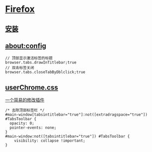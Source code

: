 # [Firefox](https://www.mozilla.org/en-US/firefox/)

## [安装](https://www.mozilla.org/zh-CN/firefox/download/thanks/)

## [about:config](about:config)

```
// 顶部显示激活标签的标题
browser.tabs.drawInTitlebar;true
// 双击标签关闭
browser.tabs.closeTabByDblclick;true
```

## [userChrome.css](https://www.userchrome.org/)

[一个简易的修改插件](https://addons.mozilla.org/en-US/firefox/addon/fxui-editor/)

```
/* 去除顶部标签栏 */
#main-window[tabsintitlebar="true"]:not([extradragspace="true"]) #TabsToolbar {
  opacity: 0;
  pointer-events: none;
}
#main-window:not([tabsintitlebar="true"]) #TabsToolbar {
    visibility: collapse !important;
}
```